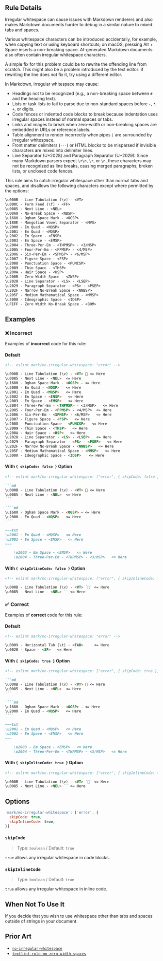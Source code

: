 <!-- markdownlint-disable-next-line no-inline-html first-line-h1 -->
<header v-html="$frontmatter.rule"></header>

## Rule Details

Irregular whitespace can cause issues with Markdown renderers and also makes Markdown documents harder to debug in a similar nature to mixed tabs and spaces.

Various whitespace characters can be introduced accidentally, for example, when copying text or using keyboard shortcuts; on macOS, pressing Alt + Space inserts a non-breaking space. AI-generated Markdown documents also often contain irregular whitespace characters.

A simple fix for this problem could be to rewrite the offending line from scratch. This might also be a problem introduced by the text editor: if rewriting the line does not fix it, try using a different editor.

In Markdown, irregular whitespace may cause:

- Headings not to be recognized (e.g., a non-breaking space between `#` and the heading text).
- Lists or task lists to fail to parse due to non-standard spaces before `-`, `*`, `+`, or digits.
- Code fences or indented code blocks to break because indentation uses irregular spaces instead of normal spaces or tabs.
- Links and images to break when zero-width or non-breaking spaces are embedded in URLs or reference labels.
- Table alignment to render incorrectly when pipes `|` are surrounded by irregular whitespace.
- Front matter delimiters (`---`) or HTML blocks to be misparsed if invisible characters are mixed into delimiter lines.
- Line Separator (U+2028) and Paragraph Separator (U+2029): Since many Markdown parsers expect `\r\n`, `\r`, or `\n`, these characters may not be recognized as line breaks, causing merged paragraphs, broken lists, or unclosed code fences.

This rule aims to catch irregular whitespace other than normal tabs and spaces, and disallows the following characters except where permitted by the options:

```txt
\u000B - Line Tabulation (\v) - <VT>
\u000C - Form Feed (\f) - <FF>
\u0085 - Next Line - <NEL>
\u00A0 - No-Break Space - <NBSP>
\u1680 - Ogham Space Mark - <OGSP>
\u180E - Mongolian Vowel Separator - <MVS>
\u2000 - En Quad - <NQSP>
\u2001 - Em Quad - <MQSP>
\u2002 - En Space - <ENSP>
\u2003 - Em Space - <EMSP>
\u2004 - Three-Per-Em - <THPMSP> - <3/MSP>
\u2005 - Four-Per-Em - <FPMSP> - <4/MSP>
\u2006 - Six-Per-Em - <SPMSP> - <6/MSP>
\u2007 - Figure Space - <FSP>
\u2008 - Punctuation Space - <PUNCSP>
\u2009 - Thin Space - <THSP>
\u200A - Hair Space - <HSP>
\u200B - Zero Width Space - <ZWSP>
\u2028 - Line Separator - <LS> - <LSEP>
\u2029 - Paragraph Separator - <PS> - <PSEP>
\u202F - Narrow No-Break Space - <NNBSP>
\u205F - Medium Mathematical Space - <MMSP>
\u3000 - Ideographic Space - <IDSP>
\uFEFF - Zero Width No-Break Space - <BOM>
```

## Examples

### :x: Incorrect

Examples of **incorrect** code for this rule:

#### Default

```md eslint-check
<!-- eslint mark/no-irregular-whitespace: "error" -->

\u000B - Line Tabulation (\v) - <VT>  <= Here
\u0085 - Next Line - <NEL>  <= Here
\u1680 - Ogham Space Mark - <OGSP>   <= Here
\u2000 - En Quad - <NQSP>   <= Here
\u2001 - Em Quad - <MQSP>   <= Here
\u2002 - En Space - <ENSP>   <= Here
\u2003 - Em Space - <EMSP>   <= Here
\u2004 - Three-Per-Em - <THPMSP> - <3/MSP>   <= Here
\u2005 - Four-Per-Em - <FPMSP> - <4/MSP>  <= Here
\u2006 - Six-Per-Em - <SPMSP> - <6/MSP>   <= Here
\u2007 - Figure Space - <FSP>   <= Here
\u2008 - Punctuation Space - <PUNCSP>   <= Here
\u2009 - Thin Space - <THSP>   <= Here
\u200A - Hair Space - <HSP>   <= Here
\u2028 - Line Separator - <LS> - <LSEP>   <= Here
\u2029 - Paragraph Separator - <PS> - <PSEP>   <= Here
\u202F - Narrow No-Break Space - <NNBSP>   <= Here
\u205F - Medium Mathematical Space - <MMSP>   <= Here
\u3000 - Ideographic Space - <IDSP> 　 <= Here
```

#### With `{ skipCode: false }` Option

`````md eslint-check
<!-- eslint mark/no-irregular-whitespace: ["error", { skipCode: false }] -->

```md
\u000B - Line Tabulation (\v) - <VT>  <= Here
\u0085 - Next Line - <NEL>  <= Here
```

````md
\u1680 - Ogham Space Mark - <OGSP>   <= Here
\u2000 - En Quad - <NQSP>   <= Here
````

~~~txt
\u2001 - Em Quad - <MQSP>   <= Here
\u2002 - En Space - <ENSP>   <= Here
~~~

    \u2003 - Em Space - <EMSP>   <= Here
    \u2004 - Three-Per-Em - <THPMSP> - <3/MSP>   <= Here
`````

#### With `{ skipInlineCode: false }` Option

```md eslint-check
<!-- eslint mark/no-irregular-whitespace: ["error", { skipInlineCode: false }] -->

\u000B - Line Tabulation (\v) - <VT> `` <= Here
\u0085 - Next Line - <NEL> `` <= Here
```

### :white_check_mark: Correct

Examples of **correct** code for this rule:

#### Default

<!-- markdownlint-disable no-hard-tabs -->

```md eslint-check
<!-- eslint mark/no-irregular-whitespace: "error" -->

\u0009 - Horizontal Tab (\t) - <TAB> 	 <= Here
\u0020 - Space - <SP>   <= Here
```

<!-- markdownlint-enable no-hard-tabs -->

#### With `{ skipCode: true }` Option

`````md eslint-check
<!-- eslint mark/no-irregular-whitespace: ["error", { skipCode: true }] -->

```md
\u000B - Line Tabulation (\v) - <VT>  <= Here
\u0085 - Next Line - <NEL>  <= Here
```

````md
\u1680 - Ogham Space Mark - <OGSP>   <= Here
\u2000 - En Quad - <NQSP>   <= Here
````

~~~txt
\u2001 - Em Quad - <MQSP>   <= Here
\u2002 - En Space - <ENSP>   <= Here
~~~

    \u2003 - Em Space - <EMSP>   <= Here
    \u2004 - Three-Per-Em - <THPMSP> - <3/MSP>   <= Here
`````

#### With `{ skipInlineCode: true }` Option

```md eslint-check
<!-- eslint mark/no-irregular-whitespace: ["error", { skipInlineCode: true }] -->

\u000B - Line Tabulation (\v) - <VT> `` <= Here
\u0085 - Next Line - <NEL> `` <= Here
```

## Options

```js
'mark/no-irregular-whitespace': ['error', {
  skipCode: true,
  skipInlineCode: true,
}]
```

### `skipCode`

> Type: `boolean` / Default: `true`

`true` allows any irregular whitespace in code blocks.

### `skipInlineCode`

> Type: `boolean` / Default: `true`

`true` allows any irregular whitespace in inline code.

## When Not To Use It

If you decide that you wish to use whitespace other than tabs and spaces outside of strings in your document.

## Prior Art

- [`no-irregular-whitespace`](https://eslint.org/docs/latest/rules/no-irregular-whitespace)
- [`textlint-rule-no-zero-width-spaces`](https://github.com/textlint-rule/textlint-rule-no-zero-width-spaces)
